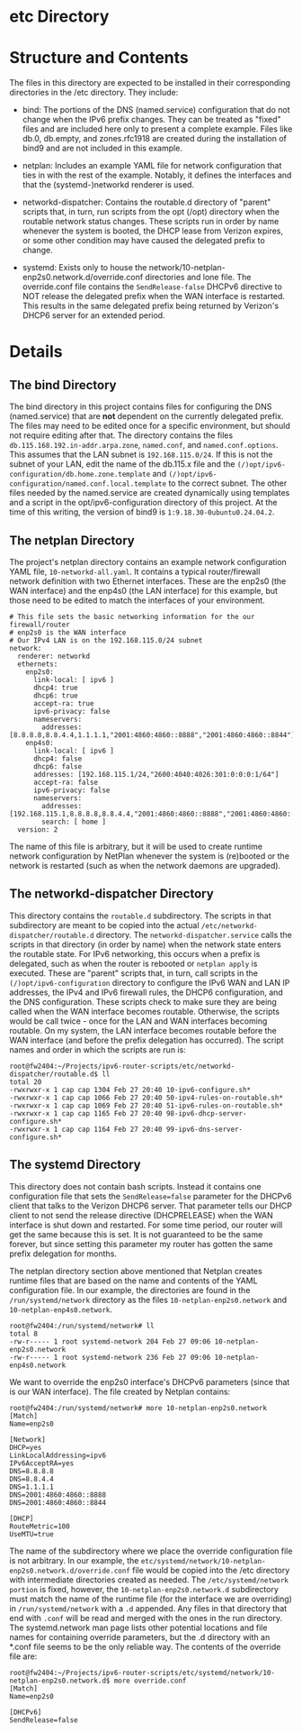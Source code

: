 # etc Directory

# Structure and Contents

The files in this directory are expected to be installed in their corresponding directories in the /etc directory. They include:

*   bind: The portions of the DNS (named.service) configuration that do not change when the IPv6 prefix changes. They can be treated as "fixed" files and are included here only to present a complete example. Files like db.0, db.empty, and zones.rfc1918 are created during the installation of bind9 and are not included in this example.

*   netplan: Includes an example YAML file for network configuration that ties in with the rest of the example. Notably, it defines the interfaces and that the (systemd-)networkd renderer is used.

*   networkd-dispatcher: Contains the routable.d directory of "parent" scripts that, in turn, run scripts from the opt (/opt) directory when the routable network status changes. These scripts run in order by name whenever the system is booted, the DHCP lease from Verizon expires, or some other condition may have caused the delegated prefix to change.

*   systemd: Exists only to house the network/10-netplan-enp2s0.network.d/override.conf directories and lone file. The override.conf file contains the `SendRelease-false` DHCPv6 directive to NOT release the delegated prefix when the WAN interface is restarted. This results in the same delegated prefix being returned by Verizon's DHCP6 server for an extended period.

# Details

## The bind Directory

The bind directory in this project contains files for configuring the DNS (named.service) that are **not** dependent on the currently delegated prefix. The files may need to be edited once for a specific environment, but should not require editing after that. The directory contains the files `db.115.168.192.in-addr.arpa.zone`, `named.conf`, and `named.conf.options`. This assumes that the LAN subnet is `192.168.115.0/24`. If this is not the subnet of your LAN, edit the name of the db.115.x file and the `(/)opt/ipv6-configuration/db.home.zone.template` and `(/)opt/ipv6-configuration/named.conf.local.template` to the correct subnet. The other files needed by the named.service are created dynamically using templates and a script in the opt/ipv6-configuration directory of this project. At the time of this writing, the version of bind9 is `1:9.18.30-0ubuntu0.24.04.2`. 

## The netplan Directory

The project's netplan directory contains an example network configuration YAML file, `10-networkd-all.yaml`. It contains a typical router/firewall network definition with two Ethernet interfaces. These are the enp2s0 (the WAN interface) and the enp4s0 (the LAN interface) for this example, but those need to be edited to match the interfaces of your environment.
```
# This file sets the basic networking information for the our firewall/router
# enp2s0 is the WAN interface
# Our IPv4 LAN is on the 192.168.115.0/24 subnet
network:
  renderer: networkd
  ethernets:
    enp2s0:
      link-local: [ ipv6 ]
      dhcp4: true
      dhcp6: true
      accept-ra: true
      ipv6-privacy: false
      nameservers:
        addresses: [8.8.8.8,8.8.4.4,1.1.1.1,"2001:4860:4860::8888","2001:4860:4860::8844"]
    enp4s0:
      link-local: [ ipv6 ]
      dhcp4: false
      dhcp6: false
      addresses: [192.168.115.1/24,"2600:4040:4026:301:0:0:0:1/64"]
      accept-ra: false
      ipv6-privacy: false
      nameservers:
        addresses: [192.168.115.1,8.8.8.8,8.8.4.4,"2001:4860:4860::8888","2001:4860:4860::8844"]
        search: [ home ]
  version: 2
```
The name of this file is arbitrary, but it will be used to create runtime network configuration by NetPlan whenever the system is (re)booted or the network is restarted (such as when the network daemons are upgraded).

## The networkd-dispatcher Directory

This directory contains the `routable.d` subdirectory. The scripts in that subdirectory are meant to be copied into the actual `/etc/networkd-dispatcher/routable.d` directory. The `networkd-dispatcher.service` calls the scripts in that directory (in order by name) when the network state enters the routable state. For IPv6 networking, this occurs when a prefix is delegated, such as when the router is rebooted or `netplan apply` is executed. These are "parent" scripts that, in turn, call scripts in the `(/)opt/ipv6-configuration` directory to configure the IPv6 WAN and LAN IP addresses, the IPv4 and IPv6 firewall rules, the DHCP6 configuration, and the DNS configuration. These scripts check to make sure they are being called when the WAN interface becomes routable. Otherwise, the scripts would be call twice - once for the LAN and WAN interfaces becoming routable. On my system, the LAN interface becomes routable before the WAN interface (and before the prefix delegation has occurred). The script names and order in which the scripts are run is:
```
root@fw2404:~/Projects/ipv6-router-scripts/etc/networkd-dispatcher/routable.d$ ll
total 20
-rwxrwxr-x 1 cap cap 1304 Feb 27 20:40 10-ipv6-configure.sh*
-rwxrwxr-x 1 cap cap 1066 Feb 27 20:40 50-ipv4-rules-on-routable.sh*
-rwxrwxr-x 1 cap cap 1069 Feb 27 20:40 51-ipv6-rules-on-routable.sh*
-rwxrwxr-x 1 cap cap 1165 Feb 27 20:40 98-ipv6-dhcp-server-configure.sh*
-rwxrwxr-x 1 cap cap 1164 Feb 27 20:40 99-ipv6-dns-server-configure.sh*
```

## The systemd Directory

This directory does not contain bash scripts. Instead it contains one configuration file that sets the `SendRelease=false` parameter for the DHCPv6 client that talks to the Verizon DHCP6 server. That parameter tells our DHCP client to not send the release directive (DHCPRELEASE) when the WAN interface is shut down and restarted. For some time period, our router will get the same because this is set. It is not guaranteed to be the same forever, but since setting this parameter my router has gotten the same prefix delegation for months.

The netplan directory section above mentioned that Netplan creates runtime files that are based on the name and contents of the YAML configuration file. In our example, the directories are found in the `/run/systemd/network` directory as the files `10-netplan-enp2s0.network` and `10-netplan-enp4s0.network`.


```
root@fw2404:/run/systemd/network# ll
total 8
-rw-r----- 1 root systemd-network 204 Feb 27 09:06 10-netplan-enp2s0.network
-rw-r----- 1 root systemd-network 236 Feb 27 09:06 10-netplan-enp4s0.network
```

We want to override the enp2s0 interface's DHCPv6 parameters (since that is our WAN interface). The file created by Netplan contains:

```
root@fw2404:/run/systemd/network# more 10-netplan-enp2s0.network
[Match]
Name=enp2s0

[Network]
DHCP=yes
LinkLocalAddressing=ipv6
IPv6AcceptRA=yes
DNS=8.8.8.8
DNS=8.8.4.4
DNS=1.1.1.1
DNS=2001:4860:4860::8888
DNS=2001:4860:4860::8844

[DHCP]
RouteMetric=100
UseMTU=true
```
The name of the subdirectory where we place the override configuration file is not arbitrary. In our example, the `etc/systemd/network/10-netplan-enp2s0.network.d/override.conf` file would be copied into the /etc directory with intermediate directories created as needed. The `/etc/systemd/network portion` is fixed, however, the `10-netplan-enp2s0.network.d` subdirectory must match the name of the runtime file (for the interface we are overriding) in `/run/systemd/network` with a `.d` appended. Any files in that directory that end with `.conf` will be read and merged with the ones in the run directory. The systemd.network man page lists other potential locations and file names for containing override parameters, but the .d directory with an *.conf file seems to be the only reliable way. The contents of the override file are:

```
root@fw2404:~/Projects/ipv6-router-scripts/etc/systemd/network/10-netplan-enp2s0.network.d$ more override.conf
[Match]
Name=enp2s0

[DHCPv6]
SendRelease=false
```

